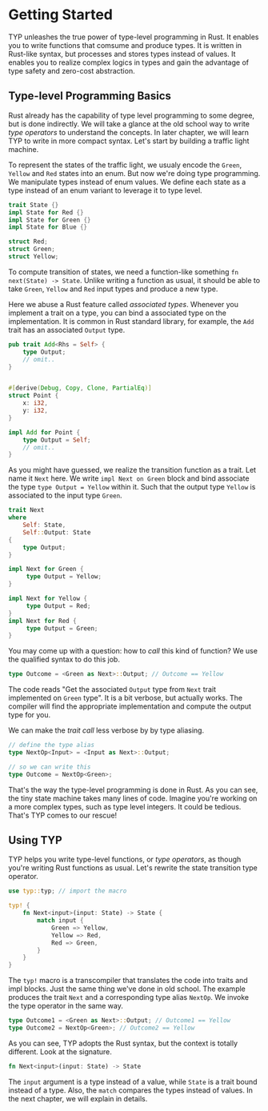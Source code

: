# Getting Started

TYP unleashes the true power of type-level programming in Rust. It enables you to write functions that comsume and produce types.
It is written in Rust-like syntax, but processes and stores types instead of values.
It enables you to realize complex logics in types and gain the advantage of type safety and zero-cost abstraction.

## Type-level Programming Basics

Rust already has the capability of type level programming to some degree, but is done indirectly.
We will take a glance at the old school way to write _type operators_ to understand the concepts.
In later chapter, we will learn TYP to write in more compact syntax.
Let's start by building a traffic light machine.

To represent the states of the traffic light, we usualy encode the `Green`, `Yellow` and `Red` states into an enum.
But now we're doing type programming. We manipulate types instead of enum values.
We define each state as a type instead of an enum variant to leverage it to type level.

```rust
trait State {}
impl State for Red {}
impl State for Green {}
impl State for Blue {}

struct Red;
struct Green;
struct Yellow;
```

To compute transition of states, we need a function-like something `fn next(State) -> State`.
Unlike writing a function as usual, it should be able to take `Green`, `Yellow` and `Red` input types and produce a new type.

Here we abuse a Rust feature called _associated types_. Whenever you implement a trait on a type, you can bind a associated type on the implementation.
It is common in Rust standard library, for example, the `Add ` trait has an associated `Output` type.

```rust
pub trait Add<Rhs = Self> {
    type Output;
    // omit..
}


#[derive(Debug, Copy, Clone, PartialEq)]
struct Point {
    x: i32,
    y: i32,
}

impl Add for Point {
    type Output = Self;
    // omit..
}
```

As you might have guessed, we realize the transition function as a trait. Let name it `Next` here.
We write `impl Next on Green` block and bind associate the type `type Output = Yellow` within it.
Such that the output type `Yellow` is associated to the input type `Green`.

```rust
trait Next
where
    Self: State,
    Self::Output: State
{
    type Output;
}

impl Next for Green {
     type Output = Yellow;
}

impl Next for Yellow {
     type Output = Red;
}
impl Next for Red {
     type Output = Green;
}
```

You may come up with a question: how to _call_ this kind of function?
We use the qualified syntax to do this job.

```rust
type Outcome = <Green as Next>::Output; // Outcome == Yellow
```

The code reads "Get the associated `Output` type from `Next` trait implemented on `Green` type".
It is a bit verbose, but actually works. The compiler will find the appropriate implementation and compute the output type for you.


We can make the _trait call_ less verbose by by type aliasing.

```rust
// define the type alias
type NextOp<Input> = <Input as Next>::Output;

// so we can write this
type Outcome = NextOp<Green>;
```

That's the way the type-level programming is done in Rust. As you can see, the tiny state machine takes many lines of code.
Imagine you're working on a more complex types, such as type level integers. It could be tedious. That's TYP comes to our rescue!

## Using TYP

TYP helps you write type-level functions, or _type operators_, as though you're writing Rust functions as usual.
Let's rewrite the state transition type operator.

```rust
use typ::typ; // import the macro

typ! {
    fn Next<input>(input: State) -> State {
        match input {
            Green => Yellow,
            Yellow => Red,
            Red => Green,
        }
    }
}
```

The `typ!` macro is a transcompiler that translates the code into traits and impl blocks.
Just the same thing we've done in old school. The example produces the trait `Next` and a corresponding type alias `NextOp`.
We invoke the type operator in the same way.

```rust
type Outcome1 = <Green as Next>::Output; // Outcome1 == Yellow
type Outcome2 = NextOp<Green>; // Outcome2 == Yellow
```

As you can see, TYP adopts the Rust syntax, but the context is totally different. Look at the signature.

```rust
fn Next<input>(input: State) -> State
```

The `input` argument is a type instead of a value, while `State` is a trait bound instead of a type.
Also, the `match` compares the types instead of values. In the next chapter, we will explain in details.
